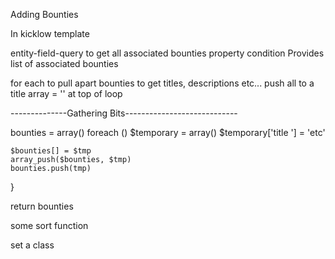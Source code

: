 Adding Bounties

In kicklow template

entity-field-query to get all associated bounties
    property condition
  Provides list of associated bounties

for each to pull apart bounties to get titles, descriptions etc...
  push all to a title
    array = '' at top of loop

--------------Gathering Bits----------------------------


bounties = array()
foreach ()
    $temporary = array()
    $temporary['title '] = 'etc'

    $bounties[] = $tmp
    array_push($bounties, $tmp)
    bounties.push(tmp)
  }

  return bounties

some sort function

set a class 

